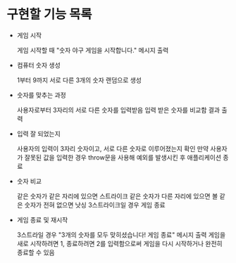 # 구현할 기능 목록

- 게임 시작

  게임 시작할 때 "숫자 야구 게임을 시작합니다." 메시지 출력

- 컴퓨터 숫자 생성

  1부터 9까지 서로 다른 3개의 숫자 랜덤으로 생성

- 숫자를 맞추는 과정

  사용자로부터 3자리의 서로 다른 숫자를 입력받음
  입력 받은 숫자를 비교함
  결과 출력

- 입력 잘 되었는지

  사용자의 입력이 3자리 숫자이고, 서로 다른 숫자로 이루어졌는지 확인
  만약 사용자가 잘못된 값을 입력한 경우 throw문을 사용해 예외를 발생시킨 후 애플리케이션 종료

- 숫자 비교

  같은 숫자가 같은 자리에 있으면 스트라이크
  같은 숫자가 다른 자리에 있으면 볼
  같은 숫자가 전혀 없으면 낫싱
  3스트라이크일 경우 게임 종료

- 게임 종료 및 재시작

  3스트라일 경우 "3개의 숫자를 모두 맞히셨습니다! 게임 종료" 메시지 출력
  게임을 새로 시작하려면 1, 종료하려면 2를 입력함으로써 게임을 다시 시작하거나 완전히 종료할 수 있음

